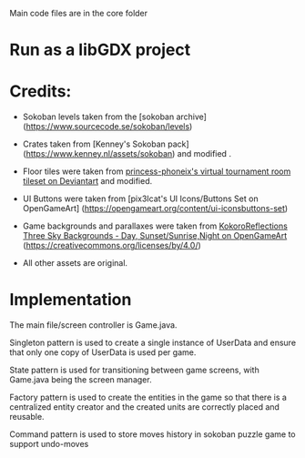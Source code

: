 
Main code files are in the core folder

# Run as a libGDX project

# Credits:

* Sokoban levels taken from the [sokoban archive] (https://www.sourcecode.se/sokoban/levels)

* Crates taken from [Kenney's Sokoban pack] (https://www.kenney.nl/assets/sokoban) and modified .

* Floor tiles were taken from [princess-phoneix's virtual tournament room tileset on Deviantart](https://www.deviantart.com/princess-phoenix/art/Virtual-tournament-room-tileset-656505643) and modified.

* UI Buttons were taken from [pix3Icat's UI Icons/Buttons Set on OpenGameArt] (https://opengameart.org/content/ui-iconsbuttons-set)

* Game backgrounds and parallaxes were taken from [KokoroReflections Three Sky Backgrounds - Day, Sunset/Sunrise,Night on OpenGameArt](https://opengameart.org/content/three-sky-backgrounds-day-sunsetsunrise-night) (https://creativecommons.org/licenses/by/4.0/)

* All other assets are original.

# Implementation

The main file/screen controller is Game.java. 

Singleton pattern is used to create a single instance of UserData and ensure that only one copy of UserData is used per game.

State pattern is used for transitioning between game screens, with Game.java being the screen manager.

Factory pattern is used to create the entities in the game so that there is a centralized entity creator and the created units are correctly placed and reusable.

Command pattern is used to store moves history in sokoban puzzle game to support undo-moves

